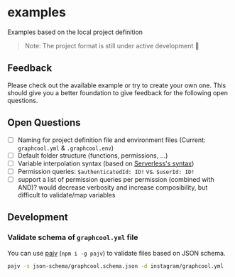 # examples
Examples based on the local project definition

> Note: The project format is still under active development 🚧

## Feedback

Please check out the available example or try to create your own one. This should give you a better foundation to give feedback for the following open questions.

## Open Questions

- [ ] Naming for project definition file and environment files (Current: `graphcool.yml` & `.graphcool.env`)
- [ ] Default folder structure (functions, permissions, ...)
- [ ] Variable interpolation syntax (based on [Serverless's syntax](https://serverless.com/framework/docs/providers/aws/guide/variables/))
- [ ] Permission queries: `$authenticatedId: ID!` vs. `$userId: ID!`
- [ ] support a list of permission queries per permission (combined with AND)? would decrease verbosity and increase composibility, but difficult to validate/map variables

## Development

### Validate schema of `graphcool.yml` file

You can use [pajv](https://github.com/json-schema-everywhere/pajv) (`npm i -g pajv`) to validate files based on JSON schema.

```sh
pajv -s json-schema/graphcool.schema.json -d instagram/graphcool.yml
```

